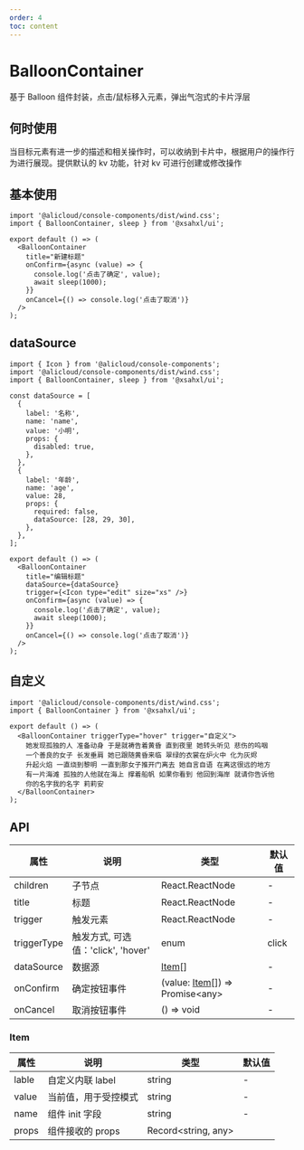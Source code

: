 ```yaml
---
order: 4
toc: content
---
```


# BalloonContainer

基于 Balloon 组件封装，点击/鼠标移入元素，弹出气泡式的卡片浮层

## 何时使用

当目标元素有进一步的描述和相关操作时，可以收纳到卡片中，根据用户的操作行为进行展现。提供默认的 kv 功能，针对 kv 可进行创建或修改操作

## 基本使用

```tsx
import '@alicloud/console-components/dist/wind.css';
import { BalloonContainer, sleep } from '@xsahxl/ui';

export default () => (
  <BalloonContainer
    title="新建标题"
    onConfirm={async (value) => {
      console.log('点击了确定', value);
      await sleep(1000);
    }}
    onCancel={() => console.log('点击了取消')}
  />
);
```

## dataSource

```tsx
import { Icon } from '@alicloud/console-components';
import '@alicloud/console-components/dist/wind.css';
import { BalloonContainer, sleep } from '@xsahxl/ui';

const dataSource = [
  {
    label: '名称',
    name: 'name',
    value: '小明',
    props: {
      disabled: true,
    },
  },
  {
    label: '年龄',
    name: 'age',
    value: 28,
    props: {
      required: false,
      dataSource: [28, 29, 30],
    },
  },
];

export default () => (
  <BalloonContainer
    title="编辑标题"
    dataSource={dataSource}
    trigger={<Icon type="edit" size="xs" />}
    onConfirm={async (value) => {
      console.log('点击了确定', value);
      await sleep(1000);
    }}
    onCancel={() => console.log('点击了取消')}
  />
);
```

## 自定义

```tsx
import '@alicloud/console-components/dist/wind.css';
import { BalloonContainer } from '@xsahxl/ui';

export default () => (
  <BalloonContainer triggerType="hover" trigger="自定义">
    她发现孤独的人 准备动身 于是就祷告着黄昏 直到夜里 她转头听见 悲伤的呜咽
    一个善良的女子 长发垂肩 她已跟随黄昏来临 翠绿的衣裳在炉火中 化为灰烬
    升起火焰 一直烧到黎明 一直到那女子推开门离去 她自言自语 在离这很远的地方
    有一片海滩 孤独的人他就在海上 撑着船帆 如果你看到 他回到海岸 就请你告诉他
    你的名字我的名字 莉莉安
  </BalloonContainer>
);
```

## API

| 属性        | 说明                               | 类型                                      | 默认值 |
| ----------- | ---------------------------------- | ----------------------------------------- | ------ |
| children    | 子节点                             | React.ReactNode                           | -      |
| title       | 标题                               | React.ReactNode                           | -      |
| trigger     | 触发元素                           | React.ReactNode                           | -      |
| triggerType | 触发方式, 可选值：'click', 'hover' | enum                                      | click  |
| dataSource  | 数据源                             | [Item](#item)[]                           | -      |
| onConfirm   | 确定按钮事件                       | (value: [Item](#item)[]) => Promise<any\> | -      |
| onCancel    | 取消按钮事件                       | () => void                                | -      |

### Item

| 属性  | 说明                 | 类型                | 默认值 |
| ----- | -------------------- | ------------------- | ------ |
| lable | 自定义内联 label     | string              | -      |
| value | 当前值，用于受控模式 | string              | -      |
| name  | 组件 init 字段       | string              | -      |
| props | 组件接收的 props     | Record<string, any> |        |
